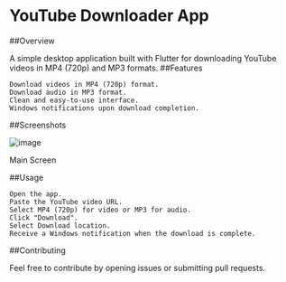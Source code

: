 # YouTube Downloader App

##Overview

A simple desktop application built with Flutter for downloading YouTube videos in MP4 (720p) and MP3 formats.
 
##Features

    Download videos in MP4 (720p) format.
    Download audio in MP3 format.
    Clean and easy-to-use interface.
    Windows notifications upon download completion.
    
##Screenshots

![image](https://github.com/Youssf-Mohamed/downloader-with-flutter/assets/139072909/88922239-a08a-4252-a61c-7f261a73b002)

Main Screen

##Usage

    Open the app.
    Paste the YouTube video URL.
    Select MP4 (720p) for video or MP3 for audio.
    Click "Download".
    Select Download location.
    Receive a Windows notification when the download is complete.
    
##Contributing

Feel free to contribute by opening issues or submitting pull requests.
